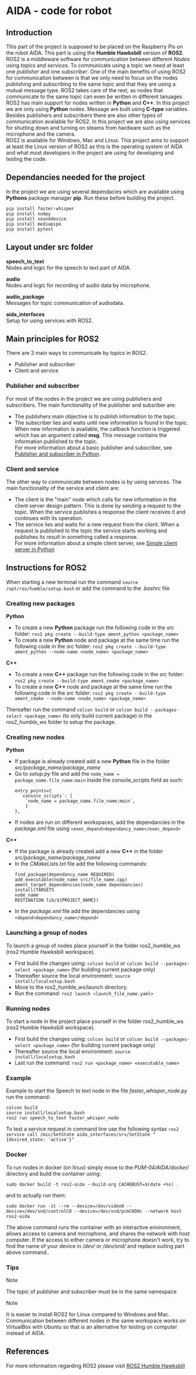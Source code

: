 # AIDA - code for robot
## Introduction
This part of the project is supposed to be placed on the Raspberry Pis on the robot AIDA. This part is using the **Humble Hawksbill** version of **ROS2**. ROS2 is a middleware software for communication between different *Nodes* using *topics* and *services*. To communicate using a topic we need at least one *publisher* and one *subscriber*. One of the main benefits of using ROS2 for communication between is that we only need to focus on the nodes publishing and subscribing to the same topic and that they are using a mutual message type. ROS2 takes care of the rest, as nodes that communicate to the same topic can even be written in different lanuages. ROS2 has main support for nodes written in **Python** and **C++**. In this project we are only using **Python** nodes. Message are built using **C-type** variables. Besides publishers and subscribers there are also other types of communication available for ROS2. In this project we are also using services for shutting down and turning on steams from hardware such as the microphone and the camera.  
ROS2 is available for Windows, Mac and Linux. This project aims to support at least the Linux version of ROS2 as this is the operating system of AIDA and what most developers in the project are using for developing and testing the code. 

## Dependancies needed for the project
In the project we are using several dependacies which are available using **Pythons** package manager **pip**. Run these before building the project. 
```
pip install faster-whisper
pip install numpy
pip install sounddevice
pip install mediapipe
pip install pytest
```

## Layout under src folder
**speech_to_text**  
Nodes and logic for the speech to text part of AIDA.  

**audio**  
Nodes and logic for recording of audio data by microphone.   

**audio_package**  
Messages for topic communication of audiodata.  

**aida_interfaces**  
Setup for using services with ROS2.  

## Main principles for ROS2
There are 3 main ways to communicate by *topics* in ROS2. 
- Publisher and subscriber
- Client and service
<!-- - Action server and client   -->
### Publisher and subscriber
For most of the nodes in the project we are using publishers and subscribers. The main functionality of the publisher and subsriber are: 
- The publishers main objective is to publish information to the topic.  
- The subscriber lies and waits until new information is found in the topic. When new information is available, the callback function is triggered which has an argument called **msg**. This message contains the information published to the topic.  
For more information about a basic publisher and subscriber, see [Publisher and subscriber in Python](https://docs.ros.org/en/humble/Tutorials/Beginner-Client-Libraries/Writing-A-Simple-Py-Publisher-And-Subscriber.html).    
### Client and service  
The other way to communicate between nodes is by using services. The main functionality of the service and client are: 
- The client is the "main" node which calls for new information in the client server design pattern. This is done by sending a request to the topic. When the service publishes a response the client receives it and continues with its operation. 
- The service lies and waits for a new request from the client. When a request is published to the topic the service starts working and publishes its result in something called a response.  
For more information about a simple client server, see [Simple client server in Python](https://docs.ros.org/en/foxy/Tutorials/Beginner-Client-Libraries/Writing-A-Simple-Py-Service-And-Client.html)  
<!-- (### Action server and client , we may need to add information about this one, but are we actually using this in our project?) -->
<!-- This is how you make a comment in markdown-->




## Instructions for ROS2
When starting a new terminal run the command `source /opt/ros/humble/setup.bash` or add the command to the *.bashrc* file  
### Creating new packages
**Python**
- To create a new **Python** package run the following code in the *src* folder:
  `ros2 pkg create --build-type ament_python <package_name>`
- To create a new **Python** node and package at the same time run the following code in the *src* folder:
  `ros2 pkg create --build-type ament_python --node-name <node_name> <package_name>`

**C++**
- To create a new **C++** package run the following code in the *src* folder: 
  `ros2 pkg create --build-type ament_cmake <package_name>`
- To create a new **C++** node and package at the same time run the following code in the *src* folder:
  `ros2 pkg create --build-type ament_cmake --node-name <node_name> <package_name>`  

Thereafter run the command `colcon build` or `colcon build --packages-select <package_name>` (to only build current package) in the *ros2_humble_ws* folder to setup the package.  

### Creating new nodes
**Python**  
- If package is already created add a new **Python** file in the folder *src/package_name/package_name*
- Go to *setup.py* file and add the `node_name = package_name.file_name:main` inside the console_scripts field as such:
  ```
  entry_points={
    `console_scripts`: [
      `node_name = package_name.file_name:main`,
      ]
  },
  ```
- If nodes are run on different workspaces, add the dependancies in the *package.xml* file using `<exec_depend>dependancy_name</exec_depend>`  

**C++**  
- If the package is already created add a new **C++** in the folder *src/package_name/package_name*
- In the *CMakeLists.txt* file add the following commands:
  ```
  find_package(dependancy_name REQUIRED)
  add_executable(node_name src/file_name.cpp)
  ament_target_dependencies(node_name dependancies)
  install(TARGETS
  node_name
  DESTINATION lib/${PROJECT_NAME})
  ```
- In the *package.xml* file add the dependancies using `<depend>dependancy_name</depend>`  

### Launching a group of nodes
To launch a group of nodes place yourself in the folder ros2_humble_ws (ros2 Humble Hawksbill workspace).  
- First build the changes using: `colcon build` or `colcon build --packages-select <package_name>` (for building current package only)  
- Thereafter source the local environment: `source install/localsetup.bash`
- Move to the ros2_humble_ws/launch directory.
- Run the command: `ros2 launch <launch_file_name.yaml>`

### Running nodes
To start a node in the project place yourself in the folder ros2_humble_ws (ros2 Humble Hawksbill workspace).  
- First build the changes using: `colcon build` or `colcon build --packages-select <package_name>` (for building current package only)  
- Thereafter source the local environment: `source install/localsetup.bash`  
- Last run the command: `ros2 run <package_name> <executable_name>`  

### Example
Example to start the Speech to text node in the file *faster_whisper_node.py* run the command:
```
colcon build
source install/localsetup.bash  
ros2 run speech_to_text faster_whisper_node
```


To test a service request in command line use the following syntax `ros2 service call /mic/SetState aida_interfaces/srv/SetState "{desired_state: 'active'}"`

### Docker
To run nodes in docker (on linux) simply move to the *PUM-04/AIDA/docker/* directory and build the container using:
```
sudo docker build -t ros2-aida --build-arg CACHEBUST=$(date +%s) .
```
and to actually run them:
```
sudo docker run -it --rm --device=/dev/video0 --device=/dev/snd/controlC0 --device=/dev/snd/pcmC0D0c --network host ros2-aida
```
The above command runs the container with an interactive environment, allows access to camera and microphone, and shares the network with host computer. If the access to either camera or microphone doesn't work, try to find the name of your device in */dev/* or */dev/snd/* and replace suiting part above command..

### Tips
>[!NOTE]
>The topic of publisher and subscriber must be in the same namespace

>[!NOTE]
>It is easier to install ROS2 for Linux compared to Windows and Mac. Communication between different nodes in the same workspace works on VirtualBox with Ubuntu so that is an alternative for testing on computer instead of AIDA. 

## References
For more information regarding ROS2 please visit [ROS2 Humble Hawksbill](https://docs.ros.org/en/humble/index.html)
